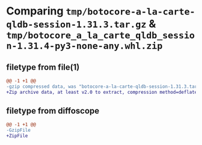 # Comparing `tmp/botocore-a-la-carte-qldb-session-1.31.3.tar.gz` & `tmp/botocore_a_la_carte_qldb_session-1.31.4-py3-none-any.whl.zip`

## filetype from file(1)

```diff
@@ -1 +1 @@
-gzip compressed data, was "botocore-a-la-carte-qldb-session-1.31.3.tar", last modified: Fri Jul 14 01:46:32 2023, max compression
+Zip archive data, at least v2.0 to extract, compression method=deflate
```

## filetype from diffoscope

```diff
@@ -1 +1 @@
-GzipFile
+ZipFile
```

